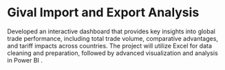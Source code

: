 # Gival Import and Export Analysis
Developed an interactive dashboard that provides key insights into global trade  performance, including total trade volume, comparative advantages, and tariff impacts  across countries. The project will utilize Excel for data cleaning and preparation,  followed by advanced visualization and analysis in Power BI . 
